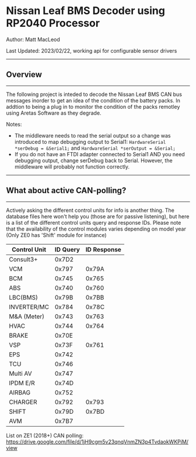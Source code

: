 # Nissan Leaf  BMS Decoder using RP2040 Processor  

Author: Matt MacLeod

Last Updated: 2023/02/22, working api for configurable sensor drivers

********
## Overview
********
The following project is inteded to decode the Nissan Leaf BMS CAN bus messages inorder to get an idea of the condition of the battery packs. In addtion to being a plug in to monitor the condition of the packs remotley using Aretas Software as they degrade. 

Notes:
- The middleware needs to read the serial output so a change was introduced to map debugging output to Serial1: ``HardwareSerial *serDebug = &Serial1;`` and ``HardwareSerial *serOutput = &Serial;`` 
- If you do not have an FTDI adapter connected to Serial1 AND you need debugging output, change serDebug back to Serial. However, the middleware will probably not function correctly. 


********
## What about active CAN-polling?
********
Actively asking the different control units for info is another thing. The database files here won't help you (those are for passive listening), but here is a list of the different control units query and response IDs. Please note that the availability of the control modules varies depending on model year (Only ZE0 has 'Shift' module for instance)

| Control Unit  |    ID Query   |  ID Response  |
| ------------- | ------------- | ------------- |
|   Consult3+   |     0x7D2     |               |
|      VCM      |     0x797     |     0x79A     |
|      BCM      |     0x745     |     0x765     |
|      ABS      |     0x740     |     0x760     |
|   LBC(BMS)    |     0x79B     |     0x7BB     |
|  INVERTER/MC  |     0x784     |     0x78C     |
|  M&A (Meter)  |     0x743     |     0x763     |
|     HVAC      |     0x744     |     0x764     |
|     BRAKE     |     0x70E     |               |
|      VSP      |     0x73F     |     0x761     |
|      EPS      |     0x742     |               |
|      TCU      |     0x746     |               |
|   Multi AV    |     0x747     |               |
|   IPDM E/R    |     0x74D     |               |
|    AIRBAG     |     0x752     |               |
|    CHARGER    |     0x792     |     0x793     |
|     SHIFT     |     0x79D     |     0x7BD     |
|      AVM      |     0x7B7     |               |

List on ZE1 (2018+) CAN polling: https://drive.google.com/file/d/1jH9cgm5v23qnqVnmZN3p4TvdaokWKPjM/view